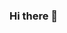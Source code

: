 ### Hi there 👋

<!--
**oune/oune** is a ✨ _special_ ✨ repository because its `README.md` (this file) appears on your GitHub profile.

![{oune}'s github stats](https://github-readme-stats.vercel.app/api?username={oune}&show_icons=true&title_color=f7f307&icon_color=02b062&text_color=ffffff&bg_color=180175)
